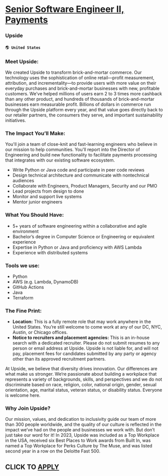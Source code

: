 # [Senior Software Engineer II, Payments](https://www.remotewlb.com/apply/senior-software-engineer-ii-payments-84021)  
### Upside  
#### `🌎 United States`  

### Meet Upside:

We created Upside to transform brick-and-mortar commerce. Our technology uses the sophistication of online retail—profit measurement, attribution, and incrementality—to provide users with more value on their everyday purchases and brick-and-mortar businesses with new, profitable customers. We’ve helped millions of users earn 2 to 3 times more cashback than any other product, and hundreds of thousands of brick-and-mortar businesses earn measurable profit. Billions of dollars in commerce run through the Upside platform every year, and that value goes directly back to our retailer partners, the consumers they serve, and important sustainability initiatives.

### The Impact You’ll Make:

You'll join a team of close-knit and fast-learning engineers who believe in our mission to help communities. You'll report into the Director of Engineering and build new functionality to facilitate payments processing that integrates with our existing software ecosystem.

  * Write Python or Java code and participate in peer code reviews
  * Design technical architecture and communicate with nontechnical audiences
  * Collaborate with Engineers, Product Managers, Security and our PMO
  * Lead projects from design to done
  * Monitor and support live systems
  * Mentor junior engineers

### What You Should Have:

  * 5+ years of software engineering within a collaborative and agile environment
  * Bachelor’s degree in Computer Science or Engineering or equivalent experience
  * Expertise in Python or Java and proficiency with AWS Lambda
  * Experience with distributed systems

### Tools we use:

  * Python
  * AWS (e.g. Lambda, DynamoDB)
  * GitHub Actions
  * Java
  * Terraform

### The Fine Print:

  *  **Location:** This is a fully remote role that may work anywhere in the United States. You’re still welcome to come work at any of our DC, NYC, Austin, or Chicago offices.
  *  **Notice to recruiters and placement agencies:** This is an in-house search with a dedicated recruiter. Please do not submit resumes to any person or email address at Upside. Upside is not liable for, and will not pay, placement fees for candidates submitted by any party or agency other than its approved recruitment partners.

At Upside, we believe that diversity drives innovation. Our differences are what make us stronger. We‘re passionate about building a workplace that represents a variety of backgrounds, skills, and perspectives and we do not discriminate based on race, religion, color, national origin, gender, sexual orientation, age, marital status, veteran status, or disability status. Everyone is welcome here.

### Why Join Upside?

Our mission, values, and dedication to inclusivity guide our team of more than 300 people worldwide, and the quality of our culture is reflected in the impact we’ve had on the people and businesses we work with. But don’t just take our word for it! In 2023, Upside was included as a Top Workplace in the USA, received six Best Places to Work awards from Built In, was named a Top Workplace for Perks Culture by The Muse, and was listed second year in a row on the Deloitte Fast 500.

  
## CLICK TO [APPLY](https://www.remotewlb.com/apply/senior-software-engineer-ii-payments-84021)

